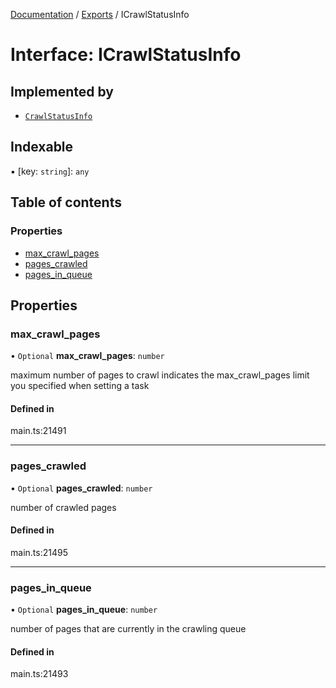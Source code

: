 [Documentation](../README.md) / [Exports](../modules.md) / ICrawlStatusInfo

# Interface: ICrawlStatusInfo

## Implemented by

- [`CrawlStatusInfo`](../classes/CrawlStatusInfo.md)

## Indexable

▪ [key: `string`]: `any`

## Table of contents

### Properties

- [max\_crawl\_pages](ICrawlStatusInfo.md#max_crawl_pages)
- [pages\_crawled](ICrawlStatusInfo.md#pages_crawled)
- [pages\_in\_queue](ICrawlStatusInfo.md#pages_in_queue)

## Properties

### max\_crawl\_pages

• `Optional` **max\_crawl\_pages**: `number`

maximum number of pages to crawl
indicates the max_crawl_pages limit you specified when setting a task

#### Defined in

main.ts:21491

___

### pages\_crawled

• `Optional` **pages\_crawled**: `number`

number of crawled pages

#### Defined in

main.ts:21495

___

### pages\_in\_queue

• `Optional` **pages\_in\_queue**: `number`

number of pages that are currently in the crawling queue

#### Defined in

main.ts:21493
